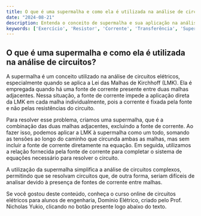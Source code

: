 ```yaml
---
title: O que é uma supermalha e como ela é utilizada na análise de circuitos?
date: "2024-08-21"
description: Entenda o conceito de supermalha e sua aplicação na análise de circuitos elétricos.
keywords: ['Exercício', 'Resistor', 'Corrente', 'Transferência', 'Supermalha', 'Nodal', 'Malha']
---
```


## O que é uma supermalha e como ela é utilizada na análise de circuitos?

A supermalha é um conceito utilizado na análise de circuitos elétricos, especialmente quando se aplica a Lei das Malhas de Kirchhoff (LMK). Ela é empregada quando há uma fonte de corrente presente entre duas malhas adjacentes. Nessa situação, a fonte de corrente impede a aplicação direta da LMK em cada malha individualmente, pois a corrente é fixada pela fonte e não pelas resistências do circuito.

Para resolver esse problema, criamos uma supermalha, que é a combinação das duas malhas adjacentes, excluindo a fonte de corrente. Ao fazer isso, podemos aplicar a LMK à supermalha como um todo, somando as tensões ao longo do caminho que circunda ambas as malhas, mas sem incluir a fonte de corrente diretamente na equação. Em seguida, utilizamos a relação fornecida pela fonte de corrente para completar o sistema de equações necessário para resolver o circuito.

A utilização da supermalha simplifica a análise de circuitos complexos, permitindo que se resolvam circuitos que, de outra forma, seriam difíceis de analisar devido à presença de fontes de corrente entre malhas.

Se você gostou deste conteúdo, conheça o curso online de circuitos elétricos para alunos de engenharia, Domínio Elétrico, criado pelo Prof. Nicholas Yukio, clicando no botão presente logo abaixo do texto.